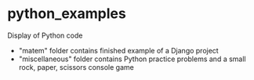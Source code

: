 # python_examples
Display of Python code

- "matem" folder contains finished example of a Django project
- "miscellaneous" folder contains Python practice problems and a small rock, paper, scissors console game
